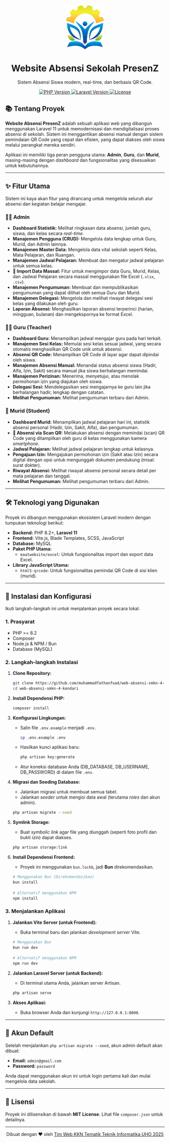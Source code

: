 <div align="center">
<img src="public/images/logoKKN.png" alt="Logo KKN" width="120" />
<h1>Website Absensi Sekolah PresenZ</h1>
<p>
Sistem Absensi Siswa modern, real-time, dan berbasis QR Code.
</p>
<p> 
<a href="https://php.net"> <img src="https://img.shields.io/badge/PHP-8.2%2B-777BB4?style=flat-square&logo=php" alt="PHP Version"> </a> 
<a href="https://laravel.com"> <img src="https://img.shields.io/badge/Laravel-11.x-FF2D20?style=flat-square&logo=laravel" alt="Laravel Version"> </a> 
<a href="https://opensource.org/licenses/MIT"> <img src="https://img.shields.io/badge/License-MIT-green?style=flat-square" alt="License"> </a> 
</p>
</div>

## 📚 Tentang Proyek

**Website Absensi PresenZ** adalah sebuah aplikasi web yang dibangun menggunakan Laravel 11 untuk memodernisasi dan mendigitalisasi proses absensi di sekolah. Sistem ini menggantikan absensi manual dengan sistem pemindaian QR Code yang cepat dan efisien, yang dapat diakses oleh siswa melalui perangkat mereka sendiri.

Aplikasi ini memiliki tiga peran pengguna utama: **Admin**, **Guru**, dan **Murid**, masing-masing dengan *dashboard* dan fungsionalitas yang disesuaikan untuk kebutuhannya.

-----

## ✨ Fitur Utama

Sistem ini kaya akan fitur yang dirancang untuk mengelola seluruh alur absensi dan kegiatan belajar mengajar.

### 👨‍💼 Admin

  * **Dashboard Statistik:** Melihat ringkasan data absensi, jumlah guru, siswa, dan kelas secara *real-time*.
  * **Manajemen Pengguna (CRUD):** Mengelola data lengkap untuk Guru, Murid, dan Admin lainnya.
  * **Manajemen Master Data:** Mengelola data vital sekolah seperti Kelas, Mata Pelajaran, dan Ruangan.
  * **Manajemen Jadwal Pelajaran:** Membuat dan mengatur jadwal pelajaran untuk semua kelas.
  * **🚀 Import Data Massal:** Fitur untuk mengimpor data Guru, Murid, Kelas, dan Jadwal Pelajaran secara massal menggunakan file Excel (`.xlsx`, `.csv`).
  * **Manajemen Pengumuman:** Membuat dan mempublikasikan pengumuman yang dapat dilihat oleh semua Guru dan Murid.
  * **Manajemen Delegasi:** Mengelola dan melihat riwayat delegasi sesi kelas yang dilakukan oleh guru.
  * **Laporan Absensi:** Menghasilkan laporan absensi terperinci (harian, mingguan, bulanan) dan mengekspornya ke format Excel.

### 👩‍🏫 Guru (Teacher)

  * **Dashboard Guru:** Menampilkan jadwal mengajar guru pada hari terkait.
  * **Manajemen Sesi Kelas:** Memulai sesi kelas sesuai jadwal, yang secara otomatis menghasilkan QR Code unik untuk absensi.
  * **Absensi QR Code:** Menampilkan QR Code di layar agar dapat dipindai oleh siswa.
  * **Manajemen Absensi Manual:** Menandai status absensi siswa (Hadir, Alfa, Izin, Sakit) secara manual jika siswa berhalangan memindai.
  * **Manajemen Perizinan:** Menerima, menyetujui, atau menolak permohonan izin yang diajukan oleh siswa.
  * **Delegasi Sesi:** Mendelegasikan sesi mengajarnya ke guru lain jika berhalangan hadir, lengkap dengan catatan.
  * **Melihat Pengumuman:** Melihat pengumuman terbaru dari Admin.

### 🎒 Murid (Student)

  * **Dashboard Murid:** Menampilkan jadwal pelajaran hari ini, statistik absensi personal (Hadir, Izin, Sakit, Alfa), dan pengumuman.
  * **📲 Absensi via Scan QR:** Melakukan absensi dengan memindai (scan) QR Code yang ditampilkan oleh guru di kelas menggunakan kamera *smartphone*.
  * **Jadwal Pelajaran:** Melihat jadwal pelajaran lengkap untuk kelasnya.
  * **Pengajuan Izin:** Mengajukan permohonan izin (Sakit atau Izin) secara digital dengan opsi untuk mengunggah dokumen pendukung (misal: surat dokter).
  * **Riwayat Absensi:** Melihat riwayat absensi personal secara detail per mata pelajaran dan tanggal.
  * **Melihat Pengumuman:** Melihat pengumuman terbaru dari Admin.

-----

## 🛠️ Teknologi yang Digunakan

Proyek ini dibangun menggunakan ekosistem Laravel modern dengan tumpukan teknologi berikut:

  * **Backend:** PHP 8.2+, **Laravel 11**
  * **Frontend:** Vite.js, Blade Templates, SCSS, JavaScript
  * **Database:** MySQL
  * **Paket PHP Utama:**
      * `maatwebsite/excel`: Untuk fungsionalitas import dan export data Excel.
  * **Library JavaScript Utama:**
      * `html5-qrcode`: Untuk fungsionalitas pemindai QR Code di sisi klien (murid).

-----

## 🚀 Instalasi dan Konfigurasi

Ikuti langkah-langkah ini untuk menjalankan proyek secara lokal.

### 1\. Prasyarat

  * PHP \>= 8.2
  * Composer
  * Node.js & NPM / Bun
  * Database (MySQL)

### 2\. Langkah-langkah Instalasi

1.  **Clone Repository:**

    ```bash
    git clone https://github.com/muhammadfathanfuad/web-absensi-smkn-4-kendari.git
    cd web-absensi-smkn-4-kendari
    ```

2.  **Install Dependensi PHP:**

    ```bash
    composer install
    ```

3.  **Konfigurasi Lingkungan:**

      * Salin file `.env.example` menjadi `.env`.
        ```bash
        cp .env.example .env
        ```
      * Hasilkan kunci aplikasi baru:
        ```bash
        php artisan key:generate
        ```
      * Atur koneksi database Anda (DB\_DATABASE, DB\_USERNAME, DB\_PASSWORD) di dalam file `.env`.

4.  **Migrasi dan Seeding Database:**

      * Jalankan migrasi untuk membuat semua tabel.
      * Jalankan *seeder* untuk mengisi data awal (terutama *roles* dan akun admin).

    <!-- end list -->

    ```bash
    php artisan migrate --seed
    ```

5.  **Symlink Storage:**

      * Buat *symbolic link* agar file yang diunggah (seperti foto profil dan bukti izin) dapat diakses.

    <!-- end list -->

    ```bash
    php artisan storage:link
    ```

6.  **Install Dependensi Frontend:**

      * Proyek ini menggunakan `bun.lockb`, jadi **Bun** direkomendasikan.

    <!-- end list -->

    ```bash
    # Menggunakan Bun (Direkomendasikan)
    bun install

    # Alternatif menggunakan NPM
    npm install
    ```

### 3\. Menjalankan Aplikasi

1.  **Jalankan Vite Server (untuk Frontend):**

      * Buka terminal baru dan jalankan *development server* Vite.

    <!-- end list -->

    ```bash
    # Menggunakan Bun
    bun run dev

    # Alternatif menggunakan NPM
    npm run dev
    ```

2.  **Jalankan Laravel Server (untuk Backend):**

      * Di terminal utama Anda, jalankan server Artisan.

    <!-- end list -->

    ```bash
    php artisan serve
    ```

3.  **Akses Aplikasi:**

      * Buka browser Anda dan kunjungi `http://127.0.0.1:8000`.

-----

## 🔑 Akun Default

Setelah menjalankan `php artisan migrate --seed`, akun admin default akan dibuat:

  * **Email:** `admin@gmail.com`
  * **Password:** `password`

Anda dapat menggunakan akun ini untuk login pertama kali dan mulai mengelola data sekolah.

-----

## 📄 Lisensi

Proyek ini dilisensikan di bawah **MIT License**. Lihat file `composer.json` untuk detailnya.

-----

<div align="center">
Dibuat dengan ❤️ oleh <a href="[https://github.com/muhammadfathanfuad](https://www.google.com/search?q=https://github.com/muhammadfathanfuad)">Tim Web KKN Tematik Teknik Informatika UHO 2025</a>
</div>
